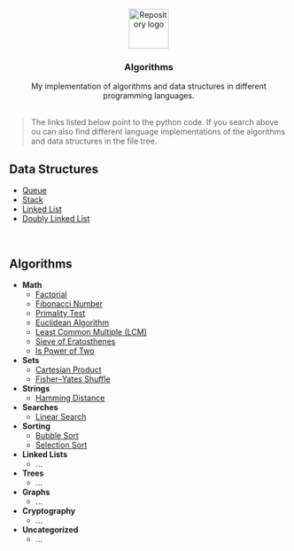 <p align="center">
    <img src="branding/logo.png" alt="Repository logo" width="72" height="72">
</p>

<h3 align="center">Algorithms</h3>

<p align="center">
  My implementation of algorithms and data structures in different programming languages.
  <br>
  <br>
</p>

> The links listed below point to the python code. If you search above ou can also find different language implementations of the algorithms and data structures in the file tree.

## Data Structures

- [Queue](./python/data-structures/queue.py)  
- [Stack](./python/data-structures/stack.py)
- [Linked List](./python/data-structures/linked-list.py)
- [Doubly Linked List](./python/data-structures/doubly-linked-list.py)

<br>

## Algorithms

- **Math**
  - [Factorial](./python/math/factorial.py)
  - [Fibonacci Number](./python/math/fibonacci.py)
  - [Primality Test](./python/math/prime.py)
  - [Euclidean Algorithm](./python/math/gcd.py)
  - [Least Common Multiple (LCM)](./python/math/lcm.py)
  - [Sieve of Eratosthenes](./python/math/sieve_of_erat.py)
  - [Is Power of Two](./python/math/power_of_two.py)
- **Sets**
  - [Cartesian Product](./python/sets/cartesian_product.py)
  - [Fisher–Yates Shuffle](./python/sets/fisher_yates_shuffle.py)
- **Strings**
  - [Hamming Distance](./python/strings/hamming_distance.py)
- **Searches**
  - [Linear Search](./python/search/linear_search.py)
- **Sorting**
  - [Bubble Sort](./python/sort/bubble_sort.py)
  - [Selection Sort](./python/sort/selection_sort.py)
- **Linked Lists**
  - ...
- **Trees**
  - ...
- **Graphs**
  - ...
- **Cryptography**
  - ...
- **Uncategorized**
  - ...

